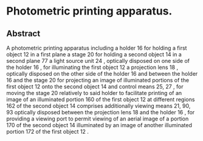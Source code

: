 # Photometric printing apparatus.

## Abstract
A photometric printing apparatus including a holder 16 for holding a first object 12 in a first plane a stage 20 for holding a second object 14 in a second plane 77 a light source unit 24 , optically disposed on one side of the holder 16 , for illuminating the first object 12 a projection lens 18 , optically disposed on the other side of the holder 16 and between the holder 16 and the stage 20 for projecting an image of illuminated portions of the first object 12 onto the second object 14 and control means 25, 27 , for moving the stage 20 relatively to said holder to facilitate printing of an image of an illuminated portion 160 of the first object 12 at different regions 162 of the second object 14 comprises additionally viewing means 21, 90, 93 optically disposed between the projection lens 18 and the holder 16 , for providing a viewing port to permit viewing of an aerial image of a portion 170 of the second object 14 illuminated by an image of another illuminated portion 172 of the first object 12 .